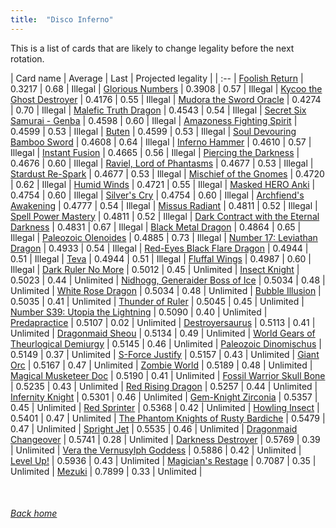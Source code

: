 ```yaml
---
title:  "Disco Inferno"
---
```


This is a list of cards that are likely to change legality before the next rotation.

| Card name | Average | Last | Projected legality |
| :-- |
[Foolish Return](https://db.ygoprodeck.com/card/?search=Foolish%20Return) | 0.3217 | 0.68 | Illegal |
[Glorious Numbers](https://db.ygoprodeck.com/card/?search=Glorious%20Numbers) | 0.3908 | 0.57 | Illegal |
[Kycoo the Ghost Destroyer](https://db.ygoprodeck.com/card/?search=Kycoo%20the%20Ghost%20Destroyer) | 0.4176 | 0.55 | Illegal |
[Mudora the Sword Oracle](https://db.ygoprodeck.com/card/?search=Mudora%20the%20Sword%20Oracle) | 0.4274 | 0.70 | Illegal |
[Malefic Truth Dragon](https://db.ygoprodeck.com/card/?search=Malefic%20Truth%20Dragon) | 0.4543 | 0.54 | Illegal |
[Secret Six Samurai - Genba](https://db.ygoprodeck.com/card/?search=Secret%20Six%20Samurai%20-%20Genba) | 0.4598 | 0.60 | Illegal |
[Amazoness Fighting Spirit](https://db.ygoprodeck.com/card/?search=Amazoness%20Fighting%20Spirit) | 0.4599 | 0.53 | Illegal |
[Buten](https://db.ygoprodeck.com/card/?search=Buten) | 0.4599 | 0.53 | Illegal |
[Soul Devouring Bamboo Sword](https://db.ygoprodeck.com/card/?search=Soul%20Devouring%20Bamboo%20Sword) | 0.4608 | 0.64 | Illegal |
[Inferno Hammer](https://db.ygoprodeck.com/card/?search=Inferno%20Hammer) | 0.4610 | 0.57 | Illegal |
[Instant Fusion](https://db.ygoprodeck.com/card/?search=Instant%20Fusion) | 0.4665 | 0.56 | Illegal |
[Piercing the Darkness](https://db.ygoprodeck.com/card/?search=Piercing%20the%20Darkness) | 0.4676 | 0.60 | Illegal |
[Raviel, Lord of Phantasms](https://db.ygoprodeck.com/card/?search=Raviel,%20Lord%20of%20Phantasms) | 0.4677 | 0.53 | Illegal |
[Stardust Re-Spark](https://db.ygoprodeck.com/card/?search=Stardust%20Re-Spark) | 0.4677 | 0.53 | Illegal |
[Mischief of the Gnomes](https://db.ygoprodeck.com/card/?search=Mischief%20of%20the%20Gnomes) | 0.4720 | 0.62 | Illegal |
[Humid Winds](https://db.ygoprodeck.com/card/?search=Humid%20Winds) | 0.4721 | 0.55 | Illegal |
[Masked HERO Anki](https://db.ygoprodeck.com/card/?search=Masked%20HERO%20Anki) | 0.4754 | 0.60 | Illegal |
[Silver's Cry](https://db.ygoprodeck.com/card/?search=Silver's%20Cry) | 0.4754 | 0.60 | Illegal |
[Archfiend's Awakening](https://db.ygoprodeck.com/card/?search=Archfiend's%20Awakening) | 0.4777 | 0.54 | Illegal |
[Missus Radiant](https://db.ygoprodeck.com/card/?search=Missus%20Radiant) | 0.4811 | 0.52 | Illegal |
[Spell Power Mastery](https://db.ygoprodeck.com/card/?search=Spell%20Power%20Mastery) | 0.4811 | 0.52 | Illegal |
[Dark Contract with the Eternal Darkness](https://db.ygoprodeck.com/card/?search=Dark%20Contract%20with%20the%20Eternal%20Darkness) | 0.4831 | 0.67 | Illegal |
[Black Metal Dragon](https://db.ygoprodeck.com/card/?search=Black%20Metal%20Dragon) | 0.4864 | 0.65 | Illegal |
[Paleozoic Olenoides](https://db.ygoprodeck.com/card/?search=Paleozoic%20Olenoides) | 0.4885 | 0.73 | Illegal |
[Number 17: Leviathan Dragon](https://db.ygoprodeck.com/card/?search=Number%2017:%20Leviathan%20Dragon) | 0.4933 | 0.54 | Illegal |
[Red-Eyes Black Flare Dragon](https://db.ygoprodeck.com/card/?search=Red-Eyes%20Black%20Flare%20Dragon) | 0.4944 | 0.51 | Illegal |
[Teva](https://db.ygoprodeck.com/card/?search=Teva) | 0.4944 | 0.51 | Illegal |
[Fluffal Wings](https://db.ygoprodeck.com/card/?search=Fluffal%20Wings) | 0.4987 | 0.60 | Illegal |
[Dark Ruler No More](https://db.ygoprodeck.com/card/?search=Dark%20Ruler%20No%20More) | 0.5012 | 0.45 | Unlimited |
[Insect Knight](https://db.ygoprodeck.com/card/?search=Insect%20Knight) | 0.5023 | 0.44 | Unlimited |
[Nidhogg, Generaider Boss of Ice](https://db.ygoprodeck.com/card/?search=Nidhogg,%20Generaider%20Boss%20of%20Ice) | 0.5034 | 0.48 | Unlimited |
[White Rose Dragon](https://db.ygoprodeck.com/card/?search=White%20Rose%20Dragon) | 0.5034 | 0.48 | Unlimited |
[Bubble Illusion](https://db.ygoprodeck.com/card/?search=Bubble%20Illusion) | 0.5035 | 0.41 | Unlimited |
[Thunder of Ruler](https://db.ygoprodeck.com/card/?search=Thunder%20of%20Ruler) | 0.5045 | 0.45 | Unlimited |
[Number S39: Utopia the Lightning](https://db.ygoprodeck.com/card/?search=Number%20S39:%20Utopia%20the%20Lightning) | 0.5090 | 0.40 | Unlimited |
[Predapractice](https://db.ygoprodeck.com/card/?search=Predapractice) | 0.5107 | 0.02 | Unlimited |
[Destroyersaurus](https://db.ygoprodeck.com/card/?search=Destroyersaurus) | 0.5113 | 0.41 | Unlimited |
[Dragonmaid Sheou](https://db.ygoprodeck.com/card/?search=Dragonmaid%20Sheou) | 0.5134 | 0.49 | Unlimited |
[World Gears of Theurlogical Demiurgy](https://db.ygoprodeck.com/card/?search=World%20Gears%20of%20Theurlogical%20Demiurgy) | 0.5145 | 0.46 | Unlimited |
[Paleozoic Dinomischus](https://db.ygoprodeck.com/card/?search=Paleozoic%20Dinomischus) | 0.5149 | 0.37 | Unlimited |
[S-Force Justify](https://db.ygoprodeck.com/card/?search=S-Force%20Justify) | 0.5157 | 0.43 | Unlimited |
[Giant Orc](https://db.ygoprodeck.com/card/?search=Giant%20Orc) | 0.5167 | 0.47 | Unlimited |
[Zombie World](https://db.ygoprodeck.com/card/?search=Zombie%20World) | 0.5189 | 0.48 | Unlimited |
[Magical Musketeer Doc](https://db.ygoprodeck.com/card/?search=Magical%20Musketeer%20Doc) | 0.5190 | 0.41 | Unlimited |
[Fossil Warrior Skull Bone](https://db.ygoprodeck.com/card/?search=Fossil%20Warrior%20Skull%20Bone) | 0.5235 | 0.43 | Unlimited |
[Red Rising Dragon](https://db.ygoprodeck.com/card/?search=Red%20Rising%20Dragon) | 0.5257 | 0.44 | Unlimited |
[Infernity Knight](https://db.ygoprodeck.com/card/?search=Infernity%20Knight) | 0.5301 | 0.46 | Unlimited |
[Gem-Knight Zirconia](https://db.ygoprodeck.com/card/?search=Gem-Knight%20Zirconia) | 0.5357 | 0.45 | Unlimited |
[Red Sprinter](https://db.ygoprodeck.com/card/?search=Red%20Sprinter) | 0.5368 | 0.42 | Unlimited |
[Howling Insect](https://db.ygoprodeck.com/card/?search=Howling%20Insect) | 0.5401 | 0.47 | Unlimited |
[The Phantom Knights of Rusty Bardiche](https://db.ygoprodeck.com/card/?search=The%20Phantom%20Knights%20of%20Rusty%20Bardiche) | 0.5479 | 0.47 | Unlimited |
[Spright Jet](https://db.ygoprodeck.com/card/?search=Spright%20Jet) | 0.5535 | 0.46 | Unlimited |
[Dragonmaid Changeover](https://db.ygoprodeck.com/card/?search=Dragonmaid%20Changeover) | 0.5741 | 0.28 | Unlimited |
[Darkness Destroyer](https://db.ygoprodeck.com/card/?search=Darkness%20Destroyer) | 0.5769 | 0.39 | Unlimited |
[Vera the Vernusylph Goddess](https://db.ygoprodeck.com/card/?search=Vera%20the%20Vernusylph%20Goddess) | 0.5886 | 0.42 | Unlimited |
[Level Up!](https://db.ygoprodeck.com/card/?search=Level%20Up!) | 0.5936 | 0.43 | Unlimited |
[Magician's Restage](https://db.ygoprodeck.com/card/?search=Magician's%20Restage) | 0.7087 | 0.35 | Unlimited |
[Mezuki](https://db.ygoprodeck.com/card/?search=Mezuki) | 0.7899 | 0.33 | Unlimited |

<br>

###### [Back home](index)